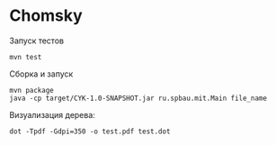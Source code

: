 # Chomsky

Запуск тестов

```
mvn test
```

Сборка и запуск

```
mvn package
java -cp target/CYK-1.0-SNAPSHOT.jar ru.spbau.mit.Main file_name
```
Визуализация дерева:

```
dot -Tpdf -Gdpi=350 -o test.pdf test.dot 
```
